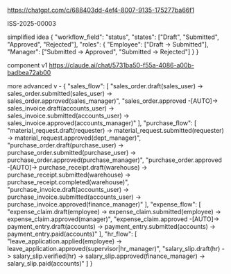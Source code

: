 https://chatgpt.com/c/688403dd-4ef4-8007-9135-175277ba66f1

ISS-2025-00003


simplified idea
{
  "workflow_field": "status",
  "states": ["Draft", "Submitted", "Approved", "Rejected"],
  "roles": {
    "Employee": ["Draft → Submitted"],
    "Manager": ["Submitted → Approved", "Submitted → Rejected"]
  }
}

component v1 
https://claude.ai/chat/5731ba50-f55a-4086-a00b-badbea72ab00 

more advanced v - 
{
  "sales_flow": [
    "sales_order.draft(sales_user) -> sales_order.submitted(sales_user) -> sales_order.approved(sales_manager)",
    "sales_order.approved -[AUTO]-> sales_invoice.draft(accounts_user) -> sales_invoice.submitted(accounts_user) -> sales_invoice.approved(accounts_manager)"
  ],
  "purchase_flow": [
    "material_request.draft(requester) -> material_request.submitted(requester) -> material_request.approved(dept_manager)",
    "purchase_order.draft(purchase_user) -> purchase_order.submitted(purchase_user) -> purchase_order.approved(purchase_manager)",
    "purchase_order.approved -[AUTO]-> purchase_receipt.draft(warehouse) -> purchase_receipt.submitted(warehouse) -> purchase_receipt.completed(warehouse)",
    "purchase_invoice.draft(accounts_user) -> purchase_invoice.submitted(accounts_user) -> purchase_invoice.approved(finance_manager)"
  ],
  "expense_flow": [
    "expense_claim.draft(employee) -> expense_claim.submitted(employee) -> expense_claim.approved(manager)",
    "expense_claim.approved -[AUTO]-> payment_entry.draft(accounts) -> payment_entry.submitted(accounts) -> payment_entry.paid(accounts)"
  ],
  "hr_flow": [
    "leave_application.applied(employee) -> leave_application.approved(supervisor|hr_manager)",
    "salary_slip.draft(hr) -> salary_slip.verified(hr) -> salary_slip.approved(finance_manager) -> salary_slip.paid(accounts)"
  ]
}
